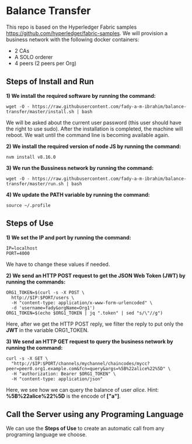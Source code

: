 Balance Transfer
================


This repo is based on the Hyperledger Fabric samples https://github.com/hyperledger/fabric-samples.
We will provision a business network with the following docker containers:
- 2 CAs
- A SOLO orderer
- 4 peers (2 peers per Org)


Steps of Install and Run 
-----

**1) We install the required software by running the command:**
```
wget -O - https://raw.githubusercontent.com/fady-a-m-ibrahim/balance-transfer/master/install.sh | bash
```
We will be asked about the current user password (this user should have the right to use sudo).
After the installation is completed, the machine will reboot. We wait until the command line is becoming available again.

**2) We install the required version of node JS by running the command:**
```
nvm install v8.16.0
```

**3) We run the Bussiness network by running the command:**
```
wget -O - https://raw.githubusercontent.com/fady-a-m-ibrahim/balance-transfer/master/run.sh | bash
```

**4) We update the PATH variable by running the command:**
```
source ~/.profile
```


Steps of Use
-----

**1) We set the IP and port by running the command:**
```
IP=localhost
PORT=4000
```
We have to change these values if needed. 

**2) We send an HTTP POST request to get the JSON Web Token (JWT) by running the commands:**
```
ORG1_TOKEN=$(curl -s -X POST \
  http://$IP:$PORT/users \
  -H "content-type: application/x-www-form-urlencoded" \
  -d 'username=fady&orgName=Org1')
ORG1_TOKEN=$(echo $ORG1_TOKEN | jq ".token" | sed "s/\"//g")
```
Here, after we get the HTTP POST reply, we filter the reply to put only the **JWT** in the variable ORG1_TOKEN.

**3) We send an HTTP GET request to query the business network by running the command:**
```
curl -s -X GET \
  "http://$IP:$PORT/channels/mychannel/chaincodes/mycc?peer=peer0.org1.example.com&fcn=query&args=%5B%22alice%22%5D" \
  -H "authorization: Bearer $ORG1_TOKEN" \
  -H "content-type: application/json"
```
Here, we see how we can query the balance of user *alice*.
Hint: **%5B%22alice%22%5D** is the encode of **["a"]**.

Call the Server using any Programing Language
-----
We can use the **Steps of Use** to create an automatic call from any programing language we choose.
